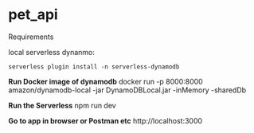 # pet_api

Requirements

local serverless dynanmo:

    serverless plugin install -n serverless-dynamodb

**Run Docker image of dynamodb**
docker run -p 8000:8000 amazon/dynamodb-local -jar DynamoDBLocal.jar -inMemory -sharedDb

**Run the Serverless** 
npm run dev

**Go to app in browser or Postman etc**
http://localhost:3000